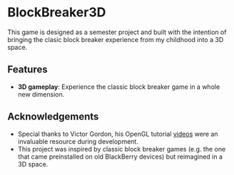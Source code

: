 # BlockBreaker3D

This game is designed as a semester project and built with the intention of bringing the clasic block breaker experience from my childhood into a 3D space. 

## Features

- **3D gameplay**: Experience the classic block breaker game in a whole new dimension.

## Acknowledgements

- Special thanks to Victor Gordon, his OpenGL tutorial [videos](<https://www.youtube.com/watch?v=XpBGwZNyUh0&list=PLPaoO-vpZnumdcb4tZc4x5Q-v7CkrQ6M->) were an invaluable resource during development.
- This project was inspired by classic block breaker games (e.g. the one that came preinstalled on old BlackBerry devices) but reimagined in a 3D space.
